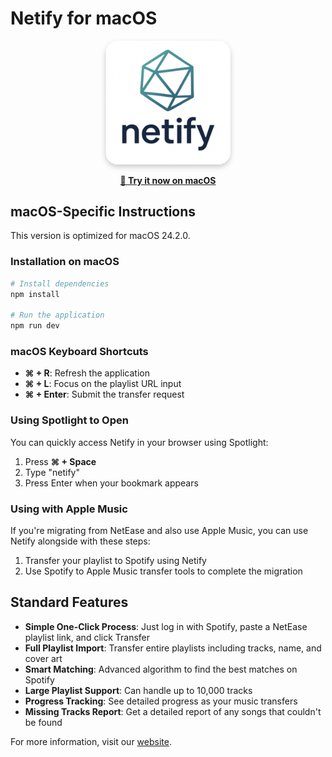 # Netify for macOS

<div align="center">
  <img src="netify.jpg" alt="Netify logo" width="200" style="border-radius: 20px; box-shadow: 0 4px 8px rgba(0,0,0,0.2);" />
  <br/>
  <p>
    <a href="https://netify-five.vercel.app/" target="_blank"><strong>🚀 Try it now on macOS</strong></a>
  </p>
</div>

## macOS-Specific Instructions

This version is optimized for macOS 24.2.0.

### Installation on macOS

```bash
# Install dependencies
npm install

# Run the application
npm run dev
```

### macOS Keyboard Shortcuts

- **⌘ + R**: Refresh the application
- **⌘ + L**: Focus on the playlist URL input
- **⌘ + Enter**: Submit the transfer request

### Using Spotlight to Open

You can quickly access Netify in your browser using Spotlight:
1. Press **⌘ + Space**
2. Type "netify"
3. Press Enter when your bookmark appears

### Using with Apple Music

If you're migrating from NetEase and also use Apple Music, you can use Netify alongside with these steps:
1. Transfer your playlist to Spotify using Netify
2. Use Spotify to Apple Music transfer tools to complete the migration

## Standard Features



- **Simple One-Click Process**: Just log in with Spotify, paste a NetEase playlist link, and click Transfer
- **Full Playlist Import**: Transfer entire playlists including tracks, name, and cover art
- **Smart Matching**: Advanced algorithm to find the best matches on Spotify
- **Large Playlist Support**: Can handle up to 10,000 tracks
- **Progress Tracking**: See detailed progress as your music transfers
- **Missing Tracks Report**: Get a detailed report of any songs that couldn't be found



For more information, visit our [website](https://netify-five.vercel.app/).
